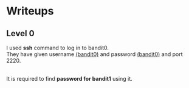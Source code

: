 # Writeups

## Level 0
<p> I used <b>ssh</b> command to log in to bandit0. <br> They have given username <u>(bandit0)</u> and password <u>(bandit0)</u> and port 2220.</p>
<br>
It is required to find <b>password for bandit1</b> using it.
